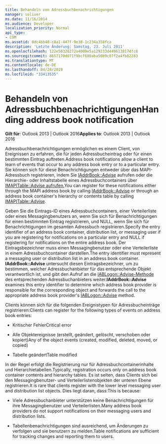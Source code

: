 ```yaml
---
title: Behandeln von Adressbuchbenachrichtigungen
manager: soliver
ms.date: 11/16/2014
ms.audience: Developer
localization_priority: Normal
api_type:
- COM
ms.assetid: 0dc4bb48-c8a1-447f-9e38-1c234a358fca
description: 'Letzte Änderung: Samstag, 23. Juli 2011'
ms.openlocfilehash: 122e50328272a4009e5a129233d449613817dfc8
ms.sourcegitcommit: 8657170d071f9bcf680aba50b9c07f2a4fb82283
ms.translationtype: MT
ms.contentlocale: de-DE
ms.lasthandoff: 04/28/2019
ms.locfileid: "33413535"
---
```

# <a name="handing-address-book-notification"></a><span data-ttu-id="3abe3-103">Behandeln von Adressbuchbenachrichtigungen</span><span class="sxs-lookup"><span data-stu-id="3abe3-103">Handing address book notification</span></span>
  
<span data-ttu-id="3abe3-104">**Gilt für**: Outlook 2013 | Outlook 2016</span><span class="sxs-lookup"><span data-stu-id="3abe3-104">**Applies to**: Outlook 2013 | Outlook 2016</span></span> 
  
<span data-ttu-id="3abe3-105">Adressbuchbenachrichtigungen ermöglichen es einem Client, von Ereignissen zu erfahren, die für jeden Adressbucheintrag oder für einen bestimmten Eintrag auftreten.</span><span class="sxs-lookup"><span data-stu-id="3abe3-105">Address book notifications allow a client to learn of events that occur to any address book entry or to a particular entry.</span></span> <span data-ttu-id="3abe3-106">Sie können sich für diese Benachrichtigungen entweder über das MAPI-Adressbuch registrieren, indem Sie [IAddrBook::Advise](iaddrbook-advise.md) aufrufen oder die Hierarchie- oder Inhaltstabelle eines Adressbuchcontainers über [IMAPITable::Advise aufrufen.](imapitable-advise.md)</span><span class="sxs-lookup"><span data-stu-id="3abe3-106">You can register for these notifications either through the MAPI address book by calling [IAddrBook::Advise](iaddrbook-advise.md) or through an address book container's hierarchy or contents table by calling [IMAPITable::Advise](imapitable-advise.md).</span></span> 
  
<span data-ttu-id="3abe3-107">Geben Sie die Eintrags-ID eines Adressbuchcontainers, einer Verteilerliste oder eines Messagingbenutzers an, wenn Sie sich für Benachrichtigungen für einen bestimmten Eintrag registrieren, und NULL, wenn Sie sich für Benachrichtigungen im gesamten Adressbuch registrieren.</span><span class="sxs-lookup"><span data-stu-id="3abe3-107">Specify the entry identifier of an address book container, distribution list, or messaging user if you are registering for notifications on a particular entry and NULL if registering for notifications on the entire address book.</span></span> <span data-ttu-id="3abe3-108">Der Eintragsbezeichner muss einen Messagingbenutzer oder eine Verteilerliste in einem Adressbuchcontainer darstellen.</span><span class="sxs-lookup"><span data-stu-id="3abe3-108">The entry identifier must represent a messaging user or distribution list in an address book container.</span></span> <span data-ttu-id="3abe3-109">**IAddrBook::Advise** untersucht diesen Eintragsbezeichner, um zu bestimmen, welcher Adressbuchanbieter für das entsprechende Objekt verantwortlich ist, und gibt den Aufruf an die [IABLogon::Advise-Methode](iablogon-advise.md) des entsprechenden Adressbuchanbieters weiter.</span><span class="sxs-lookup"><span data-stu-id="3abe3-109">**IAddrBook::Advise** examines this entry identifier to determine which address book provider is responsible for the corresponding object and forwards the call to the appropriate address book provider's [IABLogon::Advise](iablogon-advise.md) method.</span></span> 
  
<span data-ttu-id="3abe3-110">Clients können sich für die folgenden Ereignistypen für Adressbucheinträge registrieren:</span><span class="sxs-lookup"><span data-stu-id="3abe3-110">Clients can register for the following types of events on address book entries:</span></span>
  
- <span data-ttu-id="3abe3-111">Kritischer Fehler</span><span class="sxs-lookup"><span data-stu-id="3abe3-111">Critical error</span></span>
    
- <span data-ttu-id="3abe3-112">Alle Objektereignisse (erstellt, geändert, gelöscht, verschoben oder kopiert)</span><span class="sxs-lookup"><span data-stu-id="3abe3-112">Any of the object events (created, modified, deleted, moved, or copied)</span></span>
    
- <span data-ttu-id="3abe3-113">Tabelle geändert</span><span class="sxs-lookup"><span data-stu-id="3abe3-113">Table modified</span></span>
    
<span data-ttu-id="3abe3-114">In der Regel erfolgt die Registrierung nur für Adressbuchcontainerinhalte und Hierarchietabellen.</span><span class="sxs-lookup"><span data-stu-id="3abe3-114">Typically, registration occurs only on address book container contents and hierarchy tables.</span></span> <span data-ttu-id="3abe3-115">Es ist selten, dass Clients sich bei den Messagingbenutzer- und Verteilerlistenobjekten der unteren Ebene registrieren.</span><span class="sxs-lookup"><span data-stu-id="3abe3-115">It is rare that clients register with the lower level messaging user and distribution list objects.</span></span> <span data-ttu-id="3abe3-116">Dies liegt daran, dass:</span><span class="sxs-lookup"><span data-stu-id="3abe3-116">This is because:</span></span>
  
- <span data-ttu-id="3abe3-117">Viele Adressbuchanbieter unterstützen keine Benachrichtigungen für ihre Messagingbenutzer und Verteilerlisten.</span><span class="sxs-lookup"><span data-stu-id="3abe3-117">Many address book providers do not support notifications on their messaging users and distribution lists.</span></span>
    
- <span data-ttu-id="3abe3-118">Tabellenbenachrichtigungen sind ausreichend, um Änderungen zu verfolgen und sie benutzern zu melden.</span><span class="sxs-lookup"><span data-stu-id="3abe3-118">Table notifications are sufficient for tracking changes and reporting them to users.</span></span>
    


